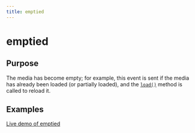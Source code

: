 ```yaml
---
title: emptied
---
```

# emptied #

## Purpose ##

The media has become empty; for example, this event is sent if the media has already been loaded (or partially loaded), and the [`load()`](https://developer.mozilla.org/en-US/docs/DOM/HTMLMediaElement) method is called to reload it.

## Examples ##

[Live demo of emptied](http://jsfiddle.net/popcornjs/W5gEg/)

